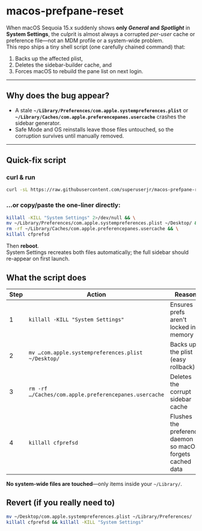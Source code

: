 # macos-prefpane-reset

When macOS Sequoia 15.x suddenly shows **only _General_ and _Spotlight_** in  
**System Settings**, the culprit is almost always a corrupted *per-user* cache or
preference file—not an MDM profile or a system-wide problem.  
This repo ships a tiny shell script (one carefully chained command) that:

1. Backs up the affected plist,
2. Deletes the sidebar-builder cache, and
3. Forces macOS to rebuild the pane list on next login.

---

## Why does the bug appear?

* A stale **`~/Library/Preferences/com.apple.systempreferences.plist`** or  
  **`~/Library/Caches/com.apple.preferencepanes.usercache`** crashes the sidebar generator.
* Safe Mode and OS reinstalls leave those files untouched, so the corruption
  survives until manually removed.

---

## Quick-fix script


### curl & run
```bash
curl -sL https://raw.githubusercontent.com/superuserjr/macos-prefpane-reset/main/reset.sh | bash
```
### …or copy/paste the one-liner directly:
```bash
killall -KILL "System Settings" 2>/dev/null && \
mv ~/Library/Preferences/com.apple.systempreferences.plist ~/Desktop/ && \
rm -rf ~/Library/Caches/com.apple.preferencepanes.usercache && \
killall cfprefsd
```

Then **reboot**.  
System Settings recreates both files automatically; the full sidebar should
re-appear on first launch.

## What the script does

| Step | Action | Reason |
|------|--------|--------|
| 1 | `killall -KILL "System Settings"` | Ensures prefs aren't locked in memory |
| 2 | `mv …com.apple.systempreferences.plist ~/Desktop/` | Backs up the plist (easy rollback) |
| 3 | `rm -rf …/Caches/com.apple.preferencepanes.usercache` | Deletes the corrupt sidebar cache |
| 4 | `killall cfprefsd` | Flushes the preference daemon so macOS forgets cached data |

**No system-wide files are touched**—only items inside your `~/Library/`.

## Revert (if you really need to)

```bash
mv ~/Desktop/com.apple.systempreferences.plist ~/Library/Preferences/
killall cfprefsd && killall -KILL "System Settings"
``` 
